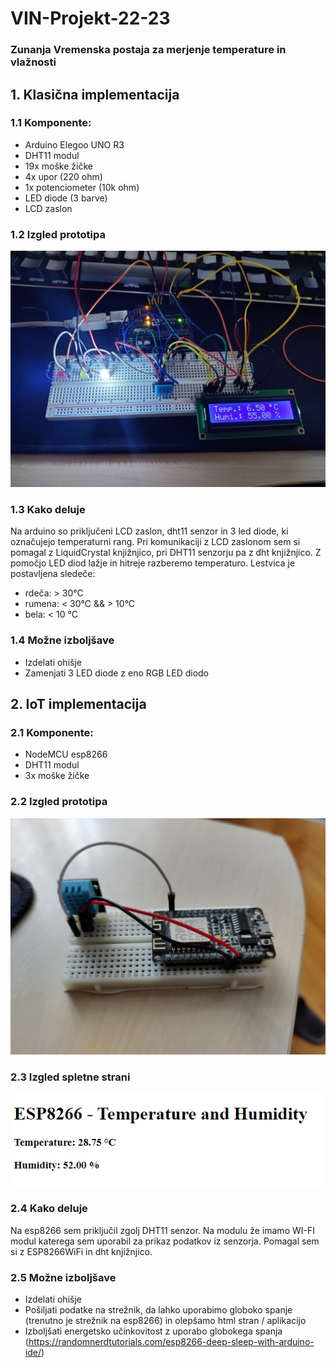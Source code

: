 # VIN-Projekt-22-23

### Zunanja Vremenska postaja za merjenje temperature in vlažnosti
## **1. Klasična implementacija**
### **1.1 Komponente:** 
 - Arduino Elegoo UNO R3
 - DHT11 modul
 - 19x moške žičke
 - 4x upor (220 ohm)
 - 1x potenciometer (10k ohm)
 - LED diode (3 barve)
 - LCD zaslon

### **1.2 Izgled prototipa**
![Prototip](images/prototip_arduino.jpg)

### **1.3 Kako deluje**
Na arduino so priključeni LCD zaslon, dht11 senzor in 3 led diode, ki označujejo temperaturni rang. Pri komunikaciji z LCD zaslonom sem si pomagal z LiquidCrystal knjižnjico, pri DHT11 senzorju pa z dht knjižnjico. Z pomočjo LED diod lažje in hitreje razberemo temperaturo.
Lestvica je postavljena sledeče:
- rdeča: > 30°C
- rumena: < 30°C && > 10°C
- bela: < 10 °C

### **1.4 Možne izboljšave**
- Izdelati ohišje
- Zamenjati 3 LED diode z eno RGB LED diodo

## **2. IoT implementacija**
### **2.1 Komponente:** 
 - NodeMCU esp8266
 - DHT11 modul
 - 3x moške žičke


### **2.2 Izgled prototipa**
![Prototip](images/prototip_iot.jpg)


### **2.3 Izgled spletne strani**
![Webpage](images/webpage.png)

### **2.4 Kako deluje**
Na esp8266 sem priključil zgolj DHT11 senzor. Na modulu že imamo WI-FI modul katerega sem uporabil za prikaz podatkov iz senzorja. Pomagal sem si z ESP8266WiFi in dht knjižnjico.

### **2.5 Možne izboljšave**
 - Izdelati ohišje
 - Pošiljati podatke na strežnik, da lahko uporabimo globoko spanje (trenutno je strežnik na esp8266) in olepšamo html stran / aplikacijo
 - Izboljšati energetsko učinkovitost z uporabo globokega spanja (https://randomnerdtutorials.com/esp8266-deep-sleep-with-arduino-ide/)
